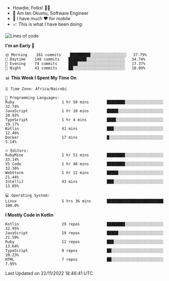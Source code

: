 
* Howdie, Folks! 👋🤓
* 🤪 Am Ian Okumu, Software Engineer
* 📱 I have much ❤️ for mobile
* 📈 This is what I have been doing:
  
<!-- <a href="https://otsembo.github.io/OtsemboPortfolio/" style="margin-right:.5%; margin-top=.5%;">
  <img align="center" src="https://github-readme-stats.vercel.app/api/top-langs/?username=otsembo&layout=compact" />
</a> -->

<!--START_SECTION:waka-->
![Lines of code](https://img.shields.io/badge/From%20Hello%20World%20I%27ve%20Written-791%20Thousand%20lines%20of%20code-blue)

**I'm an Early 🐤** 

```text
🌞 Morning    161 commits    █████████░░░░░░░░░░░░░░░░   37.79% 
🌆 Daytime    148 commits    ████████░░░░░░░░░░░░░░░░░   34.74% 
🌃 Evening    74 commits     ████░░░░░░░░░░░░░░░░░░░░░   17.37% 
🌙 Night      43 commits     ██░░░░░░░░░░░░░░░░░░░░░░░   10.09%

```


📊 **This Week I Spent My Time On** 

```text
⌚︎ Time Zone: Africa/Nairobi

💬 Programming Languages: 
Ruby                     1 hr 50 mins        ████████░░░░░░░░░░░░░░░░░   32.74% 
JavaScript               1 hr 10 mins        █████░░░░░░░░░░░░░░░░░░░░   20.92% 
TypeScript               1 hr 4 mins         ████░░░░░░░░░░░░░░░░░░░░░   19.17% 
Kotlin                   41 mins             ███░░░░░░░░░░░░░░░░░░░░░░   12.46% 
Docker                   17 mins             █░░░░░░░░░░░░░░░░░░░░░░░░   5.14%

🔥 Editors: 
RubyMine                 1 hr 51 mins        ████████░░░░░░░░░░░░░░░░░   33.14% 
VS Code                  1 hr 48 mins        ████████░░░░░░░░░░░░░░░░░   32.36% 
WebStorm                 1 hr 12 mins        █████░░░░░░░░░░░░░░░░░░░░   21.44% 
IntelliJ                 43 mins             ███░░░░░░░░░░░░░░░░░░░░░░   13.05%

💻 Operating System: 
Linux                    5 hrs 36 mins       █████████████████████████   100.0%

```

**I Mostly Code in Kotlin** 

```text
Kotlin                   29 repos            ████████░░░░░░░░░░░░░░░░░   32.95% 
JavaScript               19 repos            █████░░░░░░░░░░░░░░░░░░░░   21.59% 
Ruby                     12 repos            ███░░░░░░░░░░░░░░░░░░░░░░   13.64% 
TypeScript               9 repos             ██░░░░░░░░░░░░░░░░░░░░░░░   10.23% 
HTML                     7 repos             ██░░░░░░░░░░░░░░░░░░░░░░░   7.95%

```



 Last Updated on 22/11/2022 18:46:41 UTC
<!--END_SECTION:waka-->

<br />
<br />
<br />
<br />
<br />
  
  </div>
<!---
otsembo/otsembo is a ✨ special ✨ repository because its `README.md` (this file) appears on your GitHub profile.
You can click the Preview link to take a look at your changes.
--->
